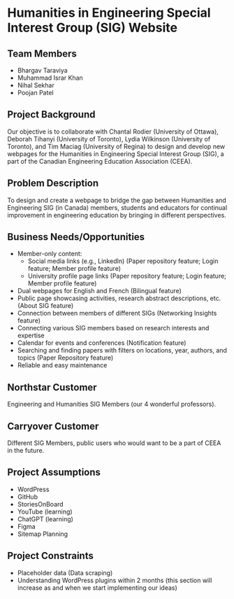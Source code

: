 # Humanities in Engineering Special Interest Group (SIG) Website

## Team Members

- Bhargav Taraviya
- Muhammad Israr Khan
- Nihal Sekhar
- Poojan Patel

## Project Background

Our objective is to collaborate with Chantal Rodier (University of Ottawa), Deborah Tihanyi (University of Toronto), Lydia Wilkinson (University of Toronto), and Tim Maciag (University of Regina) to design and develop new webpages for the Humanities in Engineering Special Interest Group (SIG), a part of the Canadian Engineering Education Association (CEEA).

## Problem Description

To design and create a webpage to bridge the gap between Humanities and Engineering SIG (in Canada) members, students and educators for continual improvement in engineering education by bringing in different perspectives. 

## Business Needs/Opportunities

- Member-only content:
  - Social media links (e.g., LinkedIn) (Paper repository feature; Login feature; Member profile feature)
  - University profile page links (Paper repository feature; Login feature; Member profile feature)
- Dual webpages for English and French (Bilingual feature)
- Public page showcasing activities, research abstract descriptions, etc. (About SIG feature)
- Connection between members of different SIGs (Networking Insights feature)
- Connecting various SIG members based on research interests and expertise
- Calendar for events and conferences (Notification feature)
- Searching and finding papers with filters on locations, year, authors, and topics (Paper Repository feature)
- Reliable and easy maintenance

## Northstar Customer

Engineering and Humanities SIG Members (our 4 wonderful professors).

## Carryover Customer

Different SIG Members, public users who would want to be a part of CEEA in the future.

## Project Assumptions

- WordPress
- GitHub
- StoriesOnBoard [](https://ppr270.storiesonboard.com/storymap/guidemap)
- YouTube (learning)
- ChatGPT (learning)
- Figma [](https://www.figma.com/file/TcVmIR564lDvr3CcfuBL4s/Prototype-1?type=design&node-id=0%3A1&mode=design&t=pRGw2A7ebdE04Kx0-1)
- Sitemap Planning [](https://lucid.app/lucidspark/3289785c-e512-4586-8a68-88041b42c959/edit?viewport_loc=-2053%2C-1565%2C5829%2C2846%2C0_0&invitationId=inv_5ceb4df3-6078-4020-9347-23d2a93852e7)

## Project Constraints

- Placeholder data (Data scraping)
- Understanding WordPress plugins within 2 months (this section will increase as and when we start implementing our ideas)
